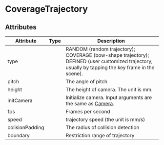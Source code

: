 # CoverageTrajectory

## Attributes
|Attribute|Type|Description|
|---|---|---|
|type||RANDOM (random trajectory); COVERAGE (bow-shape trajectory); DEFINED (user customized trajectory, usually by tapping the key frame in the scene).|
|pitch|| The angle of pitch |
|height|| The height of camera. The unit is mm.|
|initCamera||Initialize camera. Input arguments are the same as [Camera](dsl/camera.md). |
|fps|| Frames per second |
|speed|| trajectory speed (the unit is mm/s) |
|colisionPadding|| The radius of collision detection |
|boundary||Restriction range of trajectory|
